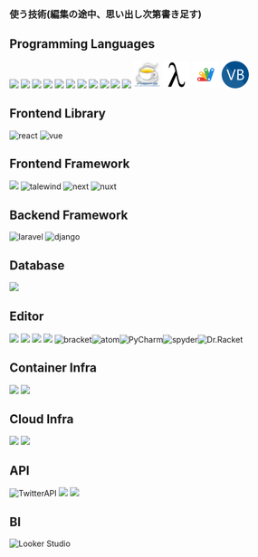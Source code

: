 ### 使う技術(編集の途中、思い出し次第書き足す)

<!-- ステータス -->
<!--
<p align="left"> 
  <img alt="Top Langs" height="150px" src="https://github-readme-stats.vercel.app/api/top-langs/?username=Senki-dayo&layout=compact&show_icons=true" />
  <img alt="github stats" height="150px" src="https://github-readme-stats.vercel.app/api?username=Senki-dayo&show_icons=ture" />
</p>
-->

<!-- トロフィー -->
<!--
[![trophy](https://github-profile-trophy.vercel.app/?username=Senki-dayo&column=7
)](https://github.com/ryo-ma/github-profile-trophy)
[![](https://raw.githubusercontent.com/Senki-dayo/Senki-dayo/main/profile-summary-card-output/github/0-profile-details.svg)](https://github.com/vn7n24fzkq/github-profile-summary-cards)
[![](https://raw.githubusercontent.com/Senki-dayo/Senki-dayo/main/profile-summary-card-output/github/1-repos-per-language.svg)](https://github.com/vn7n24fzkq/github-profile-summary-cards) [![](https://raw.githubusercontent.com/Senki-dayo/Senki-dayo/main/profile-summary-card-output/github/2-most-commit-language.svg)](https://github.com/vn7n24fzkq/github-profile-summary-cards)
[![](https://raw.githubusercontent.com/Senki-dayo/Senki-dayo/main/profile-summary-card-output/github/3-stats.svg)](https://github.com/vn7n24fzkq/github-profile-summary-cards) [![](https://raw.githubusercontent.com/Senki-dayo/Senki-dayo/main/profile-summary-card-output/github/4-productive-time.svg)](https://github.com/vn7n24fzkq/github-profile-summary-cards)
-->

## Programming Languages
<div>
<img height="48" src="https://img.icons8.com/fluency/512/c-programming.png">
<img height="48" src="https://img.icons8.com/color/512/c-plus-plus-logo.png">
<img height="48" src="https://img.icons8.com/color/512/c-sharp-logo.png">
<img height="48" src="https://img.icons8.com/color/512/python.png">
<img height="48" src="https://img.icons8.com/color/512/php.png">
<img src="https://img.icons8.com/color/48/null/kotlin.png"/>
<img height="48" src="https://img.icons8.com/color/512/swift.png">
<img height="48" src="https://img.icons8.com/color/512/html-5--v2.png">
<img height="48" src="https://img.icons8.com/fluency/512/css3.png">
<img height="48" src="https://img.icons8.com/color/512/javascript.png">
<img height="48" src="https://img.icons8.com/color/512/typescript.png">
<img height="48" src="https://github.com/Senki-dayo/Senki-dayo/blob/main/logos/HSP.jpeg"/>
<img height="48" src="https://github.com/Senki-dayo/Senki-dayo/blob/main/logos/Scheme.png"/>
<img height="48" src="https://github.com/Senki-dayo/Senki-dayo/blob/main/logos/GoogleAppScripts.svg"/>
<img height="48" src="https://github.com/Senki-dayo/Senki-dayo/blob/main/logos/VisualBasic.png"/>
</div>

## Frontend Library
<div>
<img alt="react">
<img alt="vue">
</div>

## Frontend Framework
<div>
<img src="https://img.icons8.com/color/48/null/bootstrap.png"/>
<img alt="talewind">
<img alt="next">
<img alt="nuxt">
</div>

## Backend Framework
<div>
<img alt="laravel">
<img src="https://img.icons8.com/color/48/null/django.png" alt="django"　/>
</div>
  
## Database
<img src="https://img.icons8.com/color/48/null/mysql-logo.png"/>

## Editor
<div>
<img src="https://img.icons8.com/color/48/null/visual-studio-code-2019.png"/>
<img src="https://img.icons8.com/color/48/null/android-studio--v3.png"/>
<img src="https://img.icons8.com/color/48/null/visual-studio--v2.png"/>
<img src="https://img.icons8.com/color/48/null/xcode.png"/>
<img alt="bracket"><img alt="atom"><img alt="PyCharm"><img alt="spyder"><img alt="Dr.Racket">
</div>

## Container Infra
<div>
<img src="https://img.icons8.com/color/48/null/docker.png"/>
<img src="https://img.icons8.com/color/48/null/kubernetes.png"/>
</div>

## Cloud Infra
<div>
<img src="https://img.icons8.com/color/48/null/amazon-web-services.png"/>  
<img src="https://img.icons8.com/fluency/48/null/azure-1.png"/>
</div>

## API
<div>
<img height="50" src="https://img.icons8.com/color/512/twitter-squared.png" alt="TwitterAPI">
<img height="50" src="https://img.icons8.com/color/512/spotify.png"></code>
<img src="https://img.icons8.com/color/48/null/google-forms-new-logo-1.png"/>
</div>

## BI
<div>
<img alt="Looker Studio">
</div>
